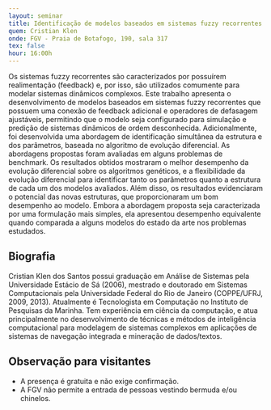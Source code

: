 ```yaml
---
layout: seminar
title: Identificação de modelos baseados em sistemas fuzzy recorrentes com duplo feedback usando evolução diferencial
quem: Cristian Klen
onde: FGV - Praia de Botafogo, 190, sala 317
tex: false
hour: 16:00h
---
```


Os sistemas fuzzy recorrentes são caracterizados por possuírem
realimentação (feedback) e, por isso, são utilizados comumente para
modelar sistemas dinâmicos complexos. Este trabalho apresenta o
desenvolvimento de modelos baseados em sistemas fuzzy recorrentes que
possuem uma conexão de feedback adicional e operadores de defasagem
ajustáveis, permitindo que o modelo seja configurado para simulação e
predição de sistemas dinâmicos de ordem desconhecida. Adicionalmente,
foi desenvolvida uma abordagem de identificação simultânea da
estrutura e dos parâmetros, baseada no algoritmo de evolução
diferencial. As abordagens propostas foram avaliadas em alguns
problemas de benchmark. Os resultados obtidos mostraram o melhor
desempenho da evolução diferencial sobre os algoritmos genéticos, e a
flexibilidade da evolução diferencial para identificar tanto os
parâmetros quanto a estrutura de cada um dos modelos avaliados. Além
disso, os resultados evidenciaram o potencial das novas estruturas,
que proporcionaram um bom desempenho ao modelo. Embora a abordagem
proposta seja caracterizada por uma formulação mais simples, ela
apresentou desempenho equivalente quando comparada a alguns modelos do
estado da arte nos problemas estudados.

## Biografia

Cristian Klen dos Santos possui graduação em Análise de Sistemas pela
Universidade Estácio de Sá (2006), mestrado e doutorado em Sistemas
Computacionais pela Universidade Federal do Rio de Janeiro
(COPPE/UFRJ, 2009, 2013). Atualmente é Tecnologista em Computação no
Instituto de Pesquisas da Marinha. Tem experiência em ciência da
computação, e atua principalmente no desenvolvimento de técnicas e
métodos de inteligência computacional para modelagem de sistemas
complexos em aplicações de sistemas de navegação integrada e mineração
de dados/textos.

## Observação para visitantes

- A presença é gratuita e não exige confirmação.
- A FGV não permite a entrada de pessoas vestindo bermuda e/ou
  chinelos.
